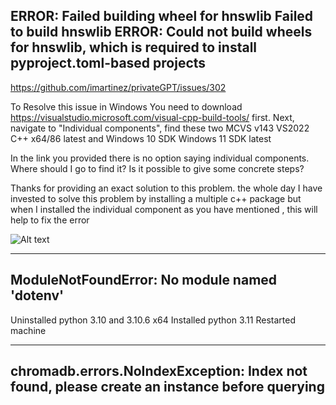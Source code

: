## ERROR: Failed building wheel for hnswlib Failed to build hnswlib ERROR: Could not build wheels for hnswlib, which is required to install pyproject.toml-based projects

https://github.com/imartinez/privateGPT/issues/302

To Resolve this issue in Windows
You need to download https://visualstudio.microsoft.com/visual-cpp-build-tools/ first.
Next, navigate to "Individual components", find these two MCVS v143 VS2022 C++ x64/86 latest
and Windows 10 SDK Windows 11 SDK latest

In the link you provided there is no option saying individual components. Where should I go to find it? Is it possible to give some concrete steps?

Thanks for providing an exact solution to this problem. the whole day I have invested to solve this problem by installing a multiple c++ package but when I installed the individual component as you have mentioned , this will help to fix the error

![Alt text](https://user-images.githubusercontent.com/39989689/241721978-18775684-59cb-4770-8834-05247df31005.png)

***
## ModuleNotFoundError: No module named 'dotenv'
Uninstalled python 3.10 and 3.10.6 x64
Installed python 3.11
Restarted machine
***
## chromadb.errors.NoIndexException: Index not found, please create an instance before querying


